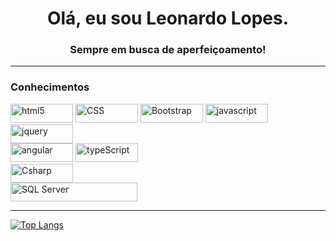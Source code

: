 <!-- Intro -->
<h1 align="center">Olá, eu sou Leonardo Lopes.</h1>
<h3 align="center">Sempre em busca de aperfeiçoamento!</h3>
<hr>

<h3>Conhecimentos</h3>
<p>
<img  alt="html5"  src="https://img.shields.io/badge/-HTML 5-E34F26?style=flat-square&logo=html5&logoColor=white" width="100px" height="30px" />
<img  alt="CSS"  src="https://img.shields.io/badge/-CSS 3-1572B6?style=flat-square&logo=CSS3&logoColor=white" width="100px" height="30px"/>
<img  alt="Bootstrap"  src="https://img.shields.io/badge/-Bootstrap-5e4d85?style=flat-square&logo=Bootstrap&logoColor=white" width="100px" height="30px"/>
<img  alt="javascript"  src="https://img.shields.io/badge/-Javascript-ffff00?style=flat-square&logo=javascript&logoColor=black" width="100px" height="30px"/>
<img  alt="jquery"  src="https://img.shields.io/badge/-Jquery-FFFFFF?style=flat-square&logo=jquery&logoColor=1D2D39" width="100px" height="30px"/>
<br>

<img  alt="angular"  src="https://img.shields.io/badge/-Angular-DD1B16?style=flat-square&logo=angular&logoColor=white" width="100px" height="30px"/>
<img  alt="typeScript"  src="https://img.shields.io/badge/-TypeScript-0074C2?style=flat-square&logo=typescript&logoColor=white" width="100px" height="30px"/>
<br>

<!-- <img  alt="Blazor"  src="https://img.shields.io/badge/-Blazor-68217A?style=flat-square&logo=Blazor&logoColor=white" width="100px" height="30px"/> -->
<img  alt="Csharp"  src="https://img.shields.io/badge/-CSharp-68217A?style=flat-square&logo=csharp&logoColor=white" width="100px" height="30px"/>
<br>

<img  alt="SQL Server"  src="https://img.shields.io/badge/-Microsoft SQL Server-68217A?style=flat-square&logo=Microsoft SQL Server&logoColor=white" width="203px" height="30px"/>
<br>
</p>

<hr>

<!-- Stats -->
[![Top Langs](https://github-readme-stats.vercel.app/api/top-langs/?username=LeoHLV&theme=radical)](https://github.com/anuraghazra/github-readme-stats)
